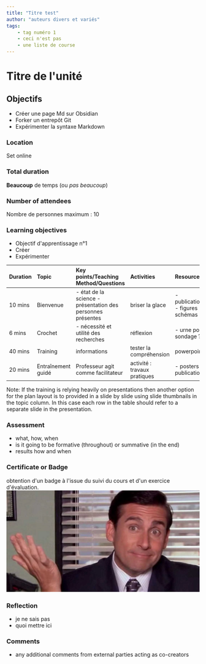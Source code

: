 ```yaml
---
title: "Titre test"
author: "auteurs divers et variés"
tags: 
    - tag numéro 1
    - ceci n'est pas
    - une liste de course
---
```


# Titre de l'unité

## Objectifs

- Créer une page Md sur Obsidian
- Forker un entrepôt Git
- Expérimenter la syntaxe Markdown

### Location
Set online

### Total duration
**Beaucoup** de temps (ou *pas beaucoup*)

### Number of attendees
Nombre de personnes maximum : 10

### Learning objectives
- Objectif d'apprentissage n°1
- Créer
- Expérimenter

|  Duration   |  Topic                   |  Key points/Teaching Method/Questions                                    |  Activities                   |  Resources                         |
|:------------|:-------------------------|:-------------------------------------------------------------------------|:------------------------------|:-----------------------------------|
|  10 mins    |  Bienvenue               | - état de la science - présentation des personnes présentes              |  briser la glace              | - publications - figures - schémas |
|   6 mins    |  Crochet                 |  - nécessité et utilité des recherches                                   |  réflexion                    |  - urne pour sondage ?             |
|  40 mins    |  Training                |  informations                                                            |  tester la compréhension      |  powerpoint                        |
|  20 mins    |  Entraînement guidé      |  Professeur agit comme facilitateur                                      |  activité : travaux pratiques | - posters - publications           |  

Note: If the training is relying heavily on presentations then another option for the plan layout is to provided in a slide by slide using slide thumbnails in the topic column. In this case each row in the table should refer to a separate slide in the presentation.


### Assessment
- what, how, when
- is it going to be formative (throughout) or summative (in the end)
- results how and when

### Certificate or Badge
obtention d'un badge à l'issue du suivi du cours et d'un exercice d'évaluation.
![This is your badge](attachments/Pasted%20image%2020231026101205.png)

### Reflection
- je ne sais pas
- quoi mettre ici

### Comments
- any additional comments from external parties acting as co-creators